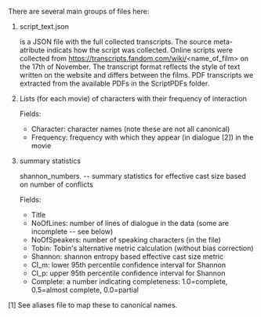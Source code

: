 There are several main groups of files here:

1. script_text.json

   is a JSON file with the full collected transcripts. The source meta-atribute indicats how the script was collected. Online scripts were collected from https://transcripts.fandom.com/wiki/<name_of_film> on the 17th of November. The transcript format reflects the style of text written on the website and differs between the films. PDF transcripts we extracted from the available PDFs in the ScriptPDFs folder.  

2. Lists (for each movie) of characters with their frequency of interaction
      
   Fields:
   + Character: character names (note these are not all canonical)
   + Frequency: frequency with which they appear (in dialogue [2]) in the movie

3. summary statistics 

   shannon_numbers.<suffix> -- summary statistics for effective cast
                               size based on number of conflicts

   Fields:
   + Title
   + NoOfLines: number of lines of dialogue in the data (some are incomplete -- see below)
   + NoOfSpeakers: number of speaking characters (in the file)
   + Tobin: Tobin's alternative metric calculation (without bias correction)
   + Shannon: shannon entropy based effective cast size metric
   + CI_m: lower 95th percentile confidence interval for Shannon
   + CI_p: upper 95th percentile confidence interval for Shannon
   + Complete: a number indicating completeness: 1.0=complete, 0.5=almost complete, 0.0=partial


[1] See aliases file to map these to canonical names.

